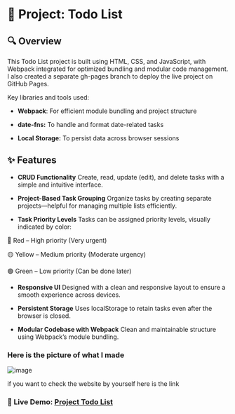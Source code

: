 # 📌 Project: Todo List
## 🔍 Overview
This Todo List project is built using HTML, CSS, and JavaScript, with Webpack integrated for optimized bundling and modular code management. I also created a separate gh-pages branch to deploy the live project on GitHub Pages.

Key libraries and tools used:

- **Webpack**: For efficient module bundling and project structure

- **date-fns:** To handle and format date-related tasks

- **Local Storage:** To persist data across browser sessions

## ✨ Features
- **CRUD Functionality**
Create, read, update (edit), and delete tasks with a simple and intuitive interface.

- **Project-Based Task Grouping**
Organize tasks by creating separate projects—helpful for managing multiple lists efficiently.

- **Task Priority Levels**
Tasks can be assigned priority levels, visually indicated by color:

🔴 Red – High priority (Very urgent)

🟡 Yellow – Medium priority (Moderate urgency)

🟢 Green – Low priority (Can be done later)

- **Responsive UI**
Designed with a clean and responsive layout to ensure a smooth experience across devices.

- **Persistent Storage**
Uses localStorage to retain tasks even after the browser is closed.

- **Modular Codebase with Webpack**
Clean and maintainable structure using Webpack’s module bundling.

### Here is the picture of what I made

![image](![image](https://github.com/user-attachments/assets/d8e7e133-c3d8-4e46-9db5-6b74561aa4b8)
)

if you want to check the website by yourself here is the link
### 🔗 Live Demo: [Project Todo List](https://samamakarim092.github.io/Project-Todo-List-1/)

